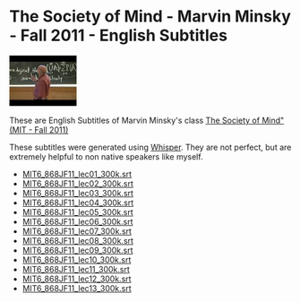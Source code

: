 # The Society of Mind - Marvin Minsky - Fall 2011 - English Subtitles

![Marvin Minsky](minsky.jpg)

These are English Subtitles of Marvin Minsky's class [The Society of Mind" (MIT - Fall 2011)](https://ocw.mit.edu/courses/6-868j-the-society-of-mind-fall-2011/)

These subtitles were generated using [Whisper](https://github.com/openai/whisper).
They are not perfect, but are extremely helpful to non native speakers like myself.

* [MIT6_868JF11_lec01_300k.srt](MIT6_868JF11_lec01_300k.srt)
* [MIT6_868JF11_lec02_300k.srt](MIT6_868JF11_lec02_300k.srt)
* [MIT6_868JF11_lec03_300k.srt](MIT6_868JF11_lec03_300k.srt)
* [MIT6_868JF11_lec04_300k.srt](MIT6_868JF11_lec04_300k.srt)
* [MIT6_868JF11_lec05_300k.srt](MIT6_868JF11_lec05_300k.srt)
* [MIT6_868JF11_lec06_300k.srt](MIT6_868JF11_lec06_300k.srt)
* [MIT6_868JF11_lec07_300k.srt](MIT6_868JF11_lec07_300k.srt)
* [MIT6_868JF11_lec08_300k.srt](MIT6_868JF11_lec08_300k.srt)
* [MIT6_868JF11_lec09_300k.srt](MIT6_868JF11_lec09_300k.srt)
* [MIT6_868JF11_lec10_300k.srt](MIT6_868JF11_lec10_300k.srt)
* [MIT6_868JF11_lec11_300k.srt](MIT6_868JF11_lec11_300k.srt)
* [MIT6_868JF11_lec12_300k.srt](MIT6_868JF11_lec12_300k.srt)
* [MIT6_868JF11_lec13_300k.srt](MIT6_868JF11_lec13_300k.srt)

